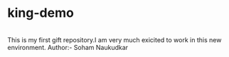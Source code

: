 # king-demo
<br>
This is my first gift repository.I am very much exicited to work in this new environment.
Author:- Soham Naukudkar
